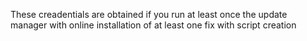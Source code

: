 These creadentials are obtained if you run at least once the update manager with online installation of at least one fix with script creation